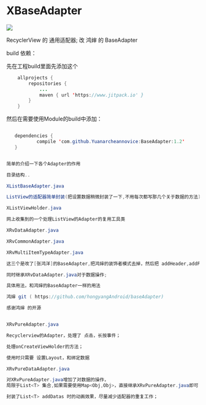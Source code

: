 # XBaseAdapter

[![](https://www.jitpack.io/v/Yuanarcheannovice/BaseAdapterDemo.svg)](https://www.jitpack.io/#Yuanarcheannovice/BaseAdapterDemo)

RecyclerView 的 通用适配器;  改 鸿婶 的 BaseAdapter

build 依赖：

先在工程build里面先添加这个
```java
	allprojects {
		repositories {
			...
			maven { url 'https://www.jitpack.io' }
		}
	}
 ```
 然后在需要使用Module的build中添加：
 ```java
 
 	dependencies {
	        compile 'com.github.Yuanarcheannovice:BaseAdapter:1.2'
	}

 ```
 ```java

简单的介绍一下各个Adapter的作用

目录结构..		

XListBaseAdapter.java	

ListView的适配器简单封装(把设置数据稍微封装了一下,不用每次都写那几个关于数据的方法)

XListViewHolder.java 

网上收集到的一个处理ListView的Adapter的复用工具类

XRvDataAdapter.java	

XRvCommonAdapter.java	

XRvMultiItemTypeAdapter.java	

这三个是改了[张鸿洋]的BaseAdapter,把鸿婶的装饰者模式去掉，然后把 addHeader,addFooter,糅合到MultiItemTypeAdapter里面,

同时继承XRvDataAdapter.java对于数据操作;

具体用法，和鸿婶的BaseAdapter一样的用法

鸿婶 git ( https://github.com/hongyangAndroid/baseAdapter)

感谢鸿婶 的开源


XRvPureAdapter.java	

Recyclerview的Adapter，处理了 点击，长按事件；

处理onCreateViewHolder的方法；

使用时只需要 设置Layout，和绑定数据

XRvPureDataAdapter.java

对XRvPureAdapter.java增加了对数据的操作，
局限于List<T> 集合,如果需要使用Map<Obj,Obj>，直接继承XRvPureAdapter.java即可；

封装了List<T> addDatas 时的动画效果，尽量减少适配器的重复工作；
 ```

